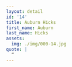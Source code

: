 ```yaml
---
layout: detail
id: '14'
title: Auburn Hicks
first_name: Auburn 
last_name: Hicks
assets:
  img: ./img/000-14.jpg
quote: |
  “
---
```

